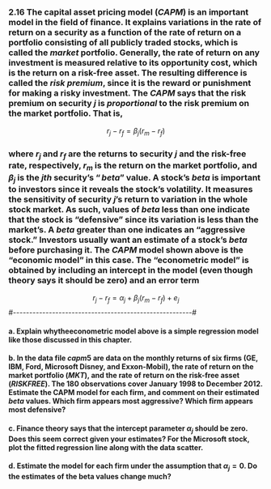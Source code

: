 ###  2.16  The capital asset pricing model $(CAPM)$ is an important model in the field of finance. It explains variations in the rate of return on a security as a function of the rate of return on a portfolio consisting of all publicly traded stocks, which is called the $market$ portfolio. Generally, the rate of return on any investment is measured relative to its opportunity cost, which is the return on a risk-free asset. The resulting difference is called the $risk$ $premium$, since it is the reward or punishment for making a risky investment. The $CAPM$ says that the risk premium on security $j$ is $proportional$ to the risk premium on the market portfolio. That is,
$$ r_j - r_f = \beta_j(r_m-r_f) $$
### where $r_j$ and $r_f$ are the returns to security $j$ and the risk-free rate, respectively, $r_m$ is the return on the market portfolio, and $β_j$ is the $jth$ security’s $“beta”$ value. A stock’s $beta$ is important to investors since it reveals the stock’s volatility. It measures the sensitivity of security $j$’s return to variation in the whole stock market. As such, values of $beta$ less than one indicate that the stock is “defensive” since its variation is less than the market’s. A $beta$ greater than one indicates an “aggressive stock.” Investors usually want an estimate of a stock’s $beta$ before purchasing it. The $CAPM$ model shown above is the “economic model” in this case. The “econometric model” is obtained by including an intercept in the model (even though theory says it should be zero) and an error term
$$ r_j - r_f = \alpha_j + \beta_j(r_m - r_f) + e_j $$
#-------------------------------------------------------#
#### a. Explain whytheeconometric model above is a simple regression model like those discussed in this chapter.

####  b. In the data file $capm5$ are data on the monthly returns of six firms (GE, IBM, Ford, Microsoft Disney, and Exxon-Mobil), the rate of return on the market portfolio (*MKT*), and the rate of return on the risk-free asset (*RISKFREE*). The 180 observations cover January 1998 to December 2012. Estimate the CAPM model for each firm, and comment on their estimated $beta$ values. Which firm appears most aggressive? Which firm appears most defensive?

####  c. Finance theory says that the intercept parameter $\alpha_j$ should be zero. Does this seem correct given your estimates? For the Microsoft stock, plot the fitted regression line along with the data scatter.

#### d. Estimate the model for each firm under the assumption that $\alpha_j = 0$. Do the estimates of the beta values change much?
